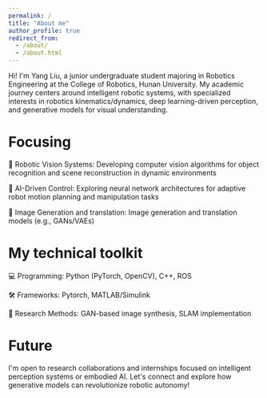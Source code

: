 ```yaml
---
permalink: /
title: "About me"
author_profile: true
redirect_from: 
  - /about/
  - /about.html
---
```


Hi! I'm Yang Liu, a junior undergraduate student majoring in Robotics Engineering at the College of Robotics, Hunan University. My academic journey centers around intelligent robotic systems, with specialized interests in robotics kinematics/dynamics, deep learning-driven perception, and generative models for visual understanding.

Focusing
======
🔭 Robotic Vision Systems: Developing computer vision algorithms for object recognition and scene reconstruction in dynamic environments

🧠 AI-Driven Control: Exploring neural network architectures for adaptive robot motion planning and manipulation tasks

🎯 Image Generation and translation: Image generation and translation models (e.g., GANs/VAEs)

My technical toolkit
======
💻 Programming: Python (PyTorch, OpenCV), C++, ROS

🛠️ Frameworks: Pytorch, MATLAB/Simulink

🔬 Research Methods: GAN-based image synthesis, SLAM implementation

Future
======
I'm open to research collaborations and internships focused on intelligent perception systems or embodied AI. Let's connect and explore how generative models can revolutionize robotic autonomy!
